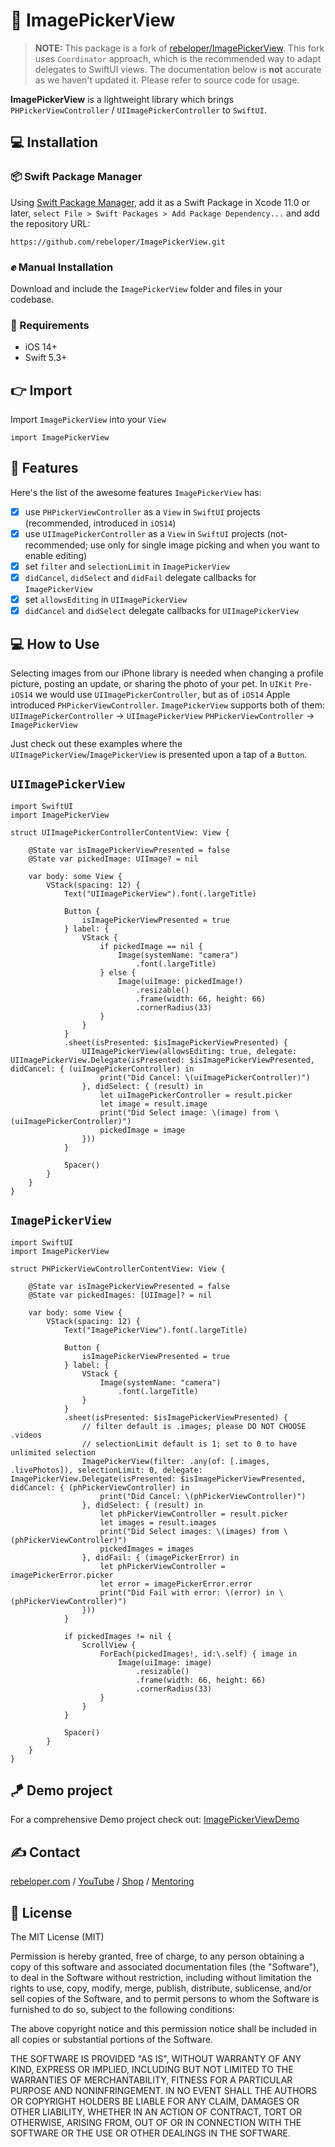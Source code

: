 # 🌇 ImagePickerView

> **NOTE:** This package is a fork of [rebeloper/ImagePickerView](https://github.com/rebeloper/ImagePickerView). This fork uses `Coordinator` approach, which is the recommended way to adapt delegates to SwiftUI views. The documentation below is **not** accurate as we haven't updated it. Please refer to source code for usage.

**ImagePickerView** is a lightweight library which brings `PHPickerViewController` / `UIImagePickerController` to `SwiftUI`.

## 💻 Installation
### 📦 Swift Package Manager
Using <a href="https://swift.org/package-manager/" rel="nofollow">Swift Package Manager</a>, add it as a Swift Package in Xcode 11.0 or later, `select File > Swift Packages > Add Package Dependency...` and add the repository URL:
```
https://github.com/rebeloper/ImagePickerView.git
```
### ✊ Manual Installation
Download and include the `ImagePickerView` folder and files in your codebase.

### 📲 Requirements
- iOS 14+
- Swift 5.3+

## 👉 Import

Import `ImagePickerView` into your `View`

```
import ImagePickerView
```

## 🧳 Features

Here's the list of the awesome features `ImagePickerView` has:
- [X] use `PHPickerViewController` as a `View` in `SwiftUI` projects (recommended, introduced in `iOS14`)
- [X] use `UIImagePickerController` as a `View` in `SwiftUI` projects (not-recommended; use only for single image picking and when you want to enable editing) 
- [X] set `filter` and `selectionLimit` in `ImagePickerView`
- [X] `didCancel`, `didSelect` and `didFail` delegate callbacks for `ImagePickerView`
- [X] set `allowsEditing` in `UIImagePickerView`
- [X] `didCancel` and `didSelect` delegate callbacks for `UIImagePickerView`

## 💻 How to Use

Selecting images from our iPhone library is needed when changing a profile picture, posting an update, or sharing the photo of your pet. In `UIKit` `Pre-iOS14` we would use `UIImagePickerController`, but as of `iOS14` Apple introduced `PHPickerViewController`. 
`ImagePickerView` supports both of them:
`UIImagePickerController` -> `UIImagePickerView`
`PHPickerViewController` -> `ImagePickerView`

Just check out these examples where the `UIImagePickerView`/`ImagePickerView` is presented upon a tap of a `Button`. 

## `UIImagePickerView`

```
import SwiftUI
import ImagePickerView

struct UIImagePickerControllerContentView: View {
    
    @State var isImagePickerViewPresented = false
    @State var pickedImage: UIImage? = nil
    
    var body: some View {
        VStack(spacing: 12) {
            Text("UIImagePickerView").font(.largeTitle)
            
            Button {
                isImagePickerViewPresented = true
            } label: {
                VStack {
                    if pickedImage == nil {
                        Image(systemName: "camera")
                            .font(.largeTitle)
                    } else {
                        Image(uiImage: pickedImage!)
                            .resizable()
                            .frame(width: 66, height: 66)
                            .cornerRadius(33)
                    }
                }
            }
            .sheet(isPresented: $isImagePickerViewPresented) {
                UIImagePickerView(allowsEditing: true, delegate: UIImagePickerView.Delegate(isPresented: $isImagePickerViewPresented, didCancel: { (uiImagePickerController) in
                    print("Did Cancel: \(uiImagePickerController)")
                }, didSelect: { (result) in
                    let uiImagePickerController = result.picker
                    let image = result.image
                    print("Did Select image: \(image) from \(uiImagePickerController)")
                    pickedImage = image
                }))
            }
            
            Spacer()
        }
    }
}
```

## `ImagePickerView`

```
import SwiftUI
import ImagePickerView

struct PHPickerViewControllerContentView: View {
    
    @State var isImagePickerViewPresented = false
    @State var pickedImages: [UIImage]? = nil
    
    var body: some View {
        VStack(spacing: 12) {
            Text("ImagePickerView").font(.largeTitle)
            
            Button {
                isImagePickerViewPresented = true
            } label: {
                VStack {
                    Image(systemName: "camera")
                        .font(.largeTitle)
                }
            }
            .sheet(isPresented: $isImagePickerViewPresented) {
                // filter default is .images; please DO NOT CHOOSE .videos
                // selectionLimit default is 1; set to 0 to have unlimited selection
                ImagePickerView(filter: .any(of: [.images, .livePhotos]), selectionLimit: 0, delegate: ImagePickerView.Delegate(isPresented: $isImagePickerViewPresented, didCancel: { (phPickerViewController) in
                    print("Did Cancel: \(phPickerViewController)")
                }, didSelect: { (result) in
                    let phPickerViewController = result.picker
                    let images = result.images
                    print("Did Select images: \(images) from \(phPickerViewController)")
                    pickedImages = images
                }, didFail: { (imagePickerError) in
                    let phPickerViewController = imagePickerError.picker
                    let error = imagePickerError.error
                    print("Did Fail with error: \(error) in \(phPickerViewController)")
                }))
            }
            
            if pickedImages != nil {
                ScrollView {
                    ForEach(pickedImages!, id:\.self) { image in
                        Image(uiImage: image)
                            .resizable()
                            .frame(width: 66, height: 66)
                            .cornerRadius(33)
                    }
                }
            }
            
            Spacer()
        }
    }
}
```

## 🪁 Demo project

For a comprehensive Demo project check out: 
<a href="https://github.com/rebeloper/ImagePickerViewDemo">ImagePickerViewDemo</a>

## ✍️ Contact

<a href="https://rebeloper.com/">rebeloper.com</a> / 
<a href="https://www.youtube.com/rebeloper/">YouTube</a> / 
<a href="https://store.rebeloper.com/">Shop</a> / 
<a href="https://rebeloper.com/mentoring">Mentoring</a>

## 📃 License

The MIT License (MIT)

Permission is hereby granted, free of charge, to any person obtaining a copy of this software and associated documentation files (the "Software"), to deal in the Software without restriction, including without limitation the rights to use, copy, modify, merge, publish, distribute, sublicense, and/or sell copies of the Software, and to permit persons to whom the Software is furnished to do so, subject to the following conditions:

The above copyright notice and this permission notice shall be included in all copies or substantial portions of the Software.

THE SOFTWARE IS PROVIDED "AS IS", WITHOUT WARRANTY OF ANY KIND, EXPRESS OR IMPLIED, INCLUDING BUT NOT LIMITED TO THE WARRANTIES OF MERCHANTABILITY, FITNESS FOR A PARTICULAR PURPOSE AND NONINFRINGEMENT. IN NO EVENT SHALL THE AUTHORS OR COPYRIGHT HOLDERS BE LIABLE FOR ANY CLAIM, DAMAGES OR OTHER LIABILITY, WHETHER IN AN ACTION OF CONTRACT, TORT OR OTHERWISE, ARISING FROM, OUT OF OR IN CONNECTION WITH THE SOFTWARE OR THE USE OR OTHER DEALINGS IN THE SOFTWARE.
